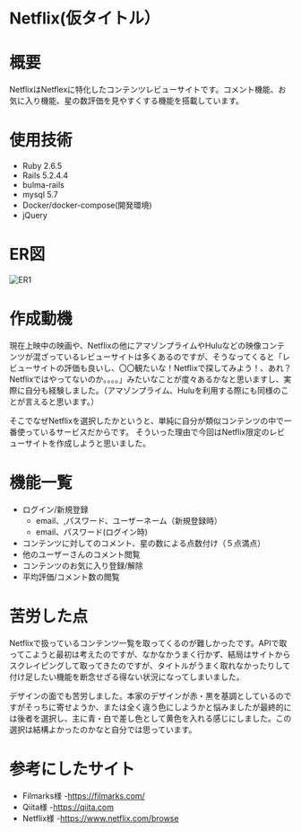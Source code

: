 # Netflix(仮タイトル）

# 概要
NetflixはNetflexに特化したコンテンツレビューサイトです。コメント機能、お気に入り機能、星の数評価を見やすくする機能を搭載しています。

# 使用技術
- Ruby 2.6.5
- Rails 5.2.4.4
- bulma-rails
- mysql 5.7
- Docker/docker-compose(開発環境)
- jQuery


# ER図
![ER1](https://user-images.githubusercontent.com/72840475/102954031-f7dcbb00-4515-11eb-9ba8-d29850d47a83.png)



# 作成動機
現在上映中の映画や、Netflixの他にアマゾンプライムやHuluなどの映像コンテンツが混ざっているレビューサイトは多くあるのですが、そうなってくると「レビューサイトの評価も良いし、〇〇観たいな！Netflixで探してみよう！、あれ？Netflixではやってないのか。。。。」みたいなことが度々あるかなと思いますし、実際に自分も経験しました。（アマゾンプライム、Huluを利用する際にも同様のことが言えると思います。）

そこでなぜNetflixを選択したかというと、単純に自分が類似コンテンツの中で一番使っているサービスだからです。
そういった理由で今回はNetflix限定のレビューサイトを作成しようと思いました。

# 機能一覧
- ログイン/新規登録
  - email、,パスワード、ユーザーネーム（新規登録時）
  - email、パスワード(ログイン時)
- コンテンツに対してのコメント、星の数による点数付け（５点満点）
- 他のユーザーさんのコメント閲覧
- コンテンツのお気に入り登録/解除
- 平均評価/コメント数の閲覧

# 苦労した点
Netflixで扱っているコンテンツ一覧を取ってくるのが難しかったです。APIで取ってこようと最初は考えたのですが、なかなかうまく行かず、結局はサイトからスクレイピングして取ってきたのですが、タイトルがうまく取れなかったりして付け足したい機能を断念せざる得ない状況になってしまいました。

デザインの面でも苦労しました。本家のデザインが赤・黒を基調としているのですがそっちに寄せようか、または全く違う色にしようかと悩みましたが最終的には後者を選択し、主に青・白で差し色として黄色を入れる感じにしました。この選択は結構よかったのかなと自分では思っています。

# 参考にしたサイト
- Filmarks様
  -https://filmarks.com/
- Qiita様
 -https://qiita.com
- Netflix様
 -https://www.netflix.com/browse


